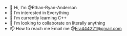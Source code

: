 - 👋 Hi, I’m @Ethan-Ryan-Anderson
- 👀 I’m interested in Everything
- 🌱 I’m currently learning C++
- 💞️ I’m looking to collaborate on literally anything
- 📫 How to reach me Email me @Era444221@gmail.com

<!---
Ethan-Ryan-Anderson/Ethan-Ryan-Anderson is a ✨ special ✨ repository because its `README.md` (this file) appears on your GitHub profile.
You can click the Preview link to take a look at your changes.
--->
